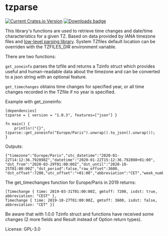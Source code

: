 # tzparse

[![Current Crates.io Version](https://img.shields.io/crates/v/tzparse.svg)](https://crates.io/crates/tzparse)
[![Downloads badge](https://img.shields.io/crates/d/tzparse.svg)](https://crates.io/crates/tzparse)

This library's functions are used to retrieve time changes and date/time characteristics for a given TZ.
Based on data provided by IANA timezone files and [low-level parsing library](https://crates.io/crates/libtzfile).
System TZfiles default location can be overriden with the TZFILES_DIR environment variable.

There are two functions:

`get_zoneinfo` parses the tzfile and returns a Tzinfo struct which provides useful and human-readable data about the timezone
and can be converted to a json string with an optional feature.

`get_timechanges` obtains time changes for specified year, or all time changes recorded in the TZfile if no year is specified.

Example with get_zoneinfo:
```
[dependencies]
tzparse = { version = "1.0.3", features=["json"] }

fn main() {
    println!("{}", tzparse::get_zoneinfo("Europe/Paris").unwrap().to_json().unwrap());
}
```

Outputs:
```
{"timezone":"Europe/Paris","utc_datetime":"2020-01-22T14:12:36.792898Z","datetime":"2020-01-22T15:12:36.792898+01:00",
"dst_from":"2020-03-29T01:00:00Z","dst_until":"2020-10-25T01:00:00Z","dst_period":false,"raw_offset":3600,
"dst_offset":7200,"utc_offset":"+01:00","abbreviation":"CET","week_number":4}
```
The get_timechanges function for Europe/Paris in 2019 returns:
```
[Timechange { time: 2019-03-31T01:00:00Z, gmtoff: 7200, isdst: true, abbreviation: "CEST" },
Timechange { time: 2019-10-27T01:00:00Z, gmtoff: 3600, isdst: false, abbreviation: "CET" }]
```

Be aware that with 1.0.0 Tzinfo struct and functions have received some changes (2 more fields
 and Result instead of Option return types).

License: GPL-3.0
